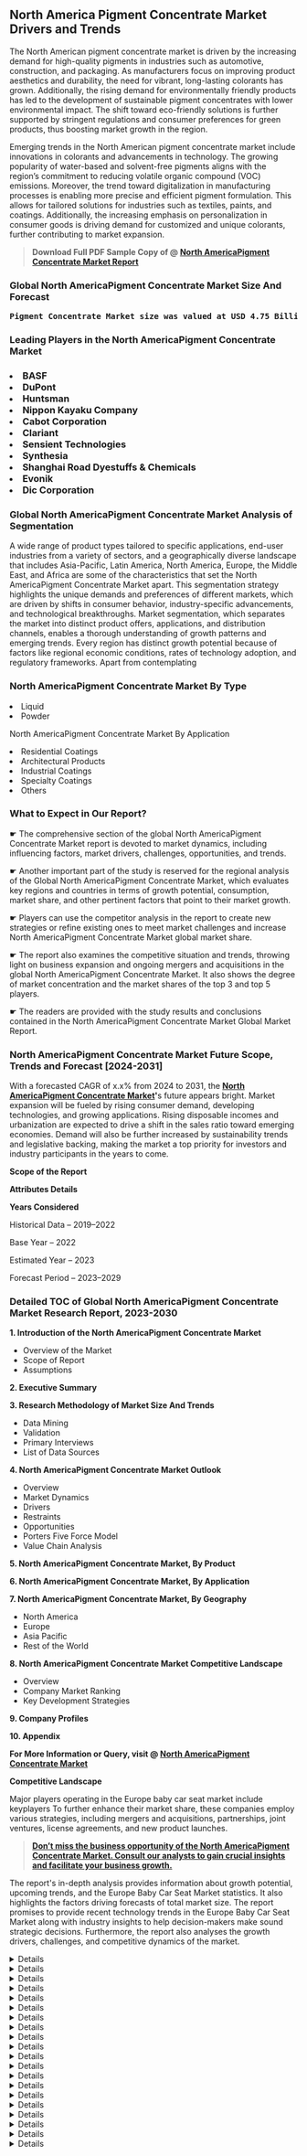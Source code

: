 <p><h2>North America Pigment Concentrate Market Drivers and Trends</h2><p>The North American pigment concentrate market is driven by the increasing demand for high-quality pigments in industries such as automotive, construction, and packaging. As manufacturers focus on improving product aesthetics and durability, the need for vibrant, long-lasting colorants has grown. Additionally, the rising demand for environmentally friendly products has led to the development of sustainable pigment concentrates with lower environmental impact. The shift toward eco-friendly solutions is further supported by stringent regulations and consumer preferences for green products, thus boosting market growth in the region.</p><p>Emerging trends in the North American pigment concentrate market include innovations in colorants and advancements in technology. The growing popularity of water-based and solvent-free pigments aligns with the region’s commitment to reducing volatile organic compound (VOC) emissions. Moreover, the trend toward digitalization in manufacturing processes is enabling more precise and efficient pigment formulation. This allows for tailored solutions for industries such as textiles, paints, and coatings. Additionally, the increasing emphasis on personalization in consumer goods is driving demand for customized and unique colorants, further contributing to market expansion.</p></p><blockquote id="" class=""><strong>Download Full PDF Sample Copy of @&nbsp;<a href="https://www.verifiedmarketreports.com/download-sample/?rid=646004&utm_source=GitHub-Jan&utm_medium=258" target="_blank">North AmericaPigment Concentrate Market Report</a>&nbsp;&nbsp;</strong></blockquote><h3 id="" class=""><strong>Global&nbsp;North AmericaPigment Concentrate Market Size And Forecast</strong></h3><pre class="reader-text-block__code-block"><strong>Pigment Concentrate Market size was valued at USD 4.75 Billion in 2022 and is projected to reach USD 6.95 Billion by 2030, growing at a CAGR of 5.00% from 2024 to 2030.</strong></pre><h3 id="" class="">Leading Players in the&nbsp;North AmericaPigment Concentrate Market</h3><h3 class=""></Li><Li>BASF</Li><Li> DuPont</Li><Li> Huntsman</Li><Li> Nippon Kayaku Company</Li><Li> Cabot Corporation</Li><Li> Clariant</Li><Li> Sensient Technologies</Li><Li> Synthesia</Li><Li> Shanghai Road Dyestuffs & Chemicals</Li><Li> Evonik</Li><Li> Dic Corporation</h3><h3 id="" class="">Global&nbsp;North AmericaPigment Concentrate Market Analysis of Segmentation</h3><p id="" class="">A wide range of product types tailored to specific applications, end-user industries from a variety of sectors, and a geographically diverse landscape that includes Asia-Pacific, Latin America, North America, Europe, the Middle East, and Africa are some of the characteristics that set the North AmericaPigment Concentrate Market apart. This segmentation strategy highlights the unique demands and preferences of different markets, which are driven by shifts in consumer behavior, industry-specific advancements, and technological breakthroughs. Market segmentation, which separates the market into distinct product offers, applications, and distribution channels, enables a thorough understanding of growth patterns and emerging trends. Every region has distinct growth potential because of factors like regional economic conditions, rates of technology adoption, and regulatory frameworks. Apart from contemplating</p><h3 id="" class="">North AmericaPigment Concentrate Market&nbsp;By Type</h3><p></Li><Li>Liquid</Li><Li> Powder</p><div class="" data-test-id=""><p>North AmericaPigment Concentrate Market&nbsp;By Application</p></div><p class=""></Li><Li>Residential Coatings</Li><Li> Architectural Products</Li><Li> Industrial Coatings</Li><Li> Specialty Coatings</Li><Li> Others</p><div class="" data-test-id=""><h3><span class="">What to Expect in Our Report?</span></h3></div><div class="" data-test-id=""><p><span class="">☛ The comprehensive section of the global North AmericaPigment Concentrate Market report is devoted to market dynamics, including influencing factors, market drivers, challenges, opportunities, and trends.</span></p></div><div class="" data-test-id=""><p><span class="">☛ Another important part of the study is reserved for the regional analysis of the Global North AmericaPigment Concentrate Market, which evaluates key regions and countries in terms of growth potential, consumption, market share, and other pertinent factors that point to their market growth.</span></p></div><div class="" data-test-id=""><p><span class="">☛ Players can use the competitor analysis in the report to create new strategies or refine existing ones to meet market challenges and increase North AmericaPigment Concentrate Market global market share.</span></p></div><div class="" data-test-id=""><p><span class="">☛ The report also examines the competitive situation and trends, throwing light on business expansion and ongoing mergers and acquisitions in the global North AmericaPigment Concentrate Market. It also shows the degree of market concentration and the market shares of the top 3 and top 5 players.</span></p></div><div class="" data-test-id=""><p><span class="">☛ The readers are provided with the study results and conclusions contained in the North AmericaPigment Concentrate Market Global Market Report.</span></p></div><div class="" data-test-id=""><h3><span class="">North AmericaPigment Concentrate Market Future Scope, Trends and Forecast [2024-2031]</span></h3></div><div class="" data-test-id=""><p><span class="">With a forecasted CAGR of x.x% from 2024 to 2031, the <strong><a href="https://www.verifiedmarketreports.com/download-sample/?rid=646004&utm_source=GitHub-Jan&utm_medium=258" target="_blank">North AmericaPigment Concentrate Market</a>'</strong>s future appears bright. Market expansion will be fueled by rising consumer demand, developing technologies, and growing applications. Rising disposable incomes and urbanization are expected to drive a shift in the sales ratio toward emerging economies. Demand will also be further increased by sustainability trends and legislative backing, making the market a top priority for investors and industry participants in the years to come.</span></p><p id="ember66" class="ember-view reader-text-block__paragraph"><strong>Scope of the Report</strong></p><p id="ember67" class="ember-view reader-text-block__paragraph"><strong>Attributes Details</strong></p><p id="ember68" class="ember-view reader-text-block__paragraph"><strong>Years Considered</strong></p><p id="ember69" class="ember-view reader-text-block__paragraph">Historical Data &ndash; 2019&ndash;2022</p><p id="ember70" class="ember-view reader-text-block__paragraph">Base Year &ndash; 2022</p><p id="ember71" class="ember-view reader-text-block__paragraph">Estimated Year &ndash; 2023</p><p id="ember72" class="ember-view reader-text-block__paragraph">Forecast Period &ndash; 2023&ndash;2029</p></div><h3 id="" class="">Detailed TOC of Global North AmericaPigment Concentrate Market Research Report, 2023-2030</h3><p id="" class=""><strong>1. Introduction of the North AmericaPigment Concentrate Market</strong></p><ul><li>Overview of the Market</li><li>Scope of Report</li><li>Assumptions</li></ul><p id="" class=""><strong>2. Executive Summary</strong></p><p id="" class=""><strong>3. Research Methodology of Market Size And Trends</strong></p><ul><li>Data Mining</li><li>Validation</li><li>Primary Interviews</li><li>List of Data Sources</li></ul><p id="" class=""><strong>4. North AmericaPigment Concentrate Market Outlook</strong></p><ul><li>Overview</li><li>Market Dynamics</li><li>Drivers</li><li>Restraints</li><li>Opportunities</li><li>Porters Five Force Model</li><li>Value Chain Analysis</li></ul><p id="" class=""><strong>5. North AmericaPigment Concentrate Market, By Product</strong></p><p id="" class=""><strong>6. North AmericaPigment Concentrate Market, By Application</strong></p><p id="" class=""><strong>7. North AmericaPigment Concentrate Market, By Geography</strong></p><ul><li>North America</li><li>Europe</li><li>Asia Pacific</li><li>Rest of the World</li></ul><p id="" class=""><strong>8. North AmericaPigment Concentrate Market Competitive Landscape</strong></p><ul><li>Overview</li><li>Company Market Ranking</li><li>Key Development Strategies</li></ul><p id="" class=""><strong>9. Company Profiles</strong></p><p id="" class=""><strong>10. Appendix</strong></p><p><strong>For More Information or Query, visit&nbsp;@ <a href="https://www.verifiedmarketreports.com/product/pigment-concentrate-market/" target="_blank">North AmericaPigment Concentrate Market</a></strong></p><p id="ember61" class="ember-view reader-text-block__paragraph"><strong>Competitive Landscape</strong></p><p id="ember62" class="ember-view reader-text-block__paragraph">Major players operating in the Europe baby car seat market include keyplayers To further enhance their market share, these companies employ various strategies, including mergers and acquisitions, partnerships, joint ventures, license agreements, and new product launches.</p><blockquote id="ember63" class="ember-view reader-text-block__blockquote"><strong><a href="https://www.verifiedmarketreports.com/download-sample/?rid=646004&utm_source=GitHub-Jan&utm_medium=258" target="_blank">Don&rsquo;t miss the business opportunity of the North AmericaPigment Concentrate Market. Consult our analysts to gain crucial insights and facilitate your business growth.</a></strong></blockquote><p id="ember64" class="ember-view reader-text-block__paragraph">The report's in-depth analysis provides information about growth potential, upcoming trends, and the Europe Baby Car Seat Market statistics. It also highlights the factors driving forecasts of total market size. The report promises to provide recent technology trends in the Europe Baby Car Seat Market along with industry insights to help decision-makers make sound strategic decisions. Furthermore, the report also analyses the growth drivers, challenges, and competitive dynamics of the market.</p><p class="ember-view reader-text-block__paragraph"><strong><details> <summary>1. What is the current size of the global pigment concentrate market?</summary> <p>The current size of the global pigment concentrate market is estimated to be around $4.5 billion.</p></details><details> <summary>2. What is the expected growth rate of the pigment concentrate market in the next 5 years?</summary> <p>The pigment concentrate market is expected to grow at a CAGR of 5% in the next 5 years.</p></details><details> <summary>3. Which region holds the largest market share in the pigment concentrate market?</summary> <p>Currently, Asia Pacific holds the largest market share in the pigment concentrate market.</p></details><details> <summary>4. What are the key factors driving the growth of the pigment concentrate market?</summary> <p>The key factors driving the growth of the pigment concentrate market include increasing demand from end-use industries such as automotive, packaging, and construction, as well as technological advancements in the manufacturing process.</p></details><details> <summary>5. What are the major challenges faced by the pigment concentrate market?</summary> <p>The major challenges faced by the pigment concentrate market include stringent environmental regulations regarding the use of certain pigments, and fluctuating raw material prices.</p></details><details> <summary>6. What are the key trends observed in the pigment concentrate market?</summary> <p>Some key trends observed in the pigment concentrate market include the shift towards sustainable and bio-based pigments, and the increasing adoption of color masterbatches in the plastics industry.</p></details><details> <summary>7. Which end-use industry is the largest consumer of pigment concentrates?</summary> <p>The plastics industry is the largest consumer of pigment concentrates, followed by the paints and coatings industry.</p></details><details> <summary>8. What are the different types of pigment concentrates available in the market?</summary> <p>The different types of pigment concentrates available in the market include organic, inorganic, and specialty pigment concentrates.</p></details><details> <summary>9. What is the market share of organic pigment concentrates compared to inorganic pigment concentrates?</summary> <p>Organic pigment concentrates hold a larger market share compared to inorganic pigment concentrates, owing to their eco-friendly and sustainable nature.</p></details><details> <summary>10. Who are the key players in the pigment concentrate market?</summary> <p>Some key players in the pigment concentrate market include Clariant AG, Sun Chemical, BASF SE, Huntsman Corporation, and DIC Corporation.</p></details><details> <summary>11. What are the key regulations impacting the pigment concentrate market?</summary> <p>Regulations such as REACH (Registration, Evaluation, Authorization, and Restriction of Chemicals) and RoHS (Restriction of Hazardous Substances) have a significant impact on the pigment concentrate market.</p></details><details> <summary>12. What is the market penetration of pigment concentrates in the emerging markets?</summary> <p>Pigment concentrates have a relatively lower market penetration in emerging markets compared to developed markets, presenting opportunities for market expansion.</p></details><details> <summary>13. Which application segment is expected to witness the highest growth in demand for pigment concentrates?</summary> <p>The packaging industry is expected to witness the highest growth in demand for pigment concentrates, driven by increasing demand for visually appealing packaging solutions.</p></details><details> <summary>14. What impact does the COVID-19 pandemic have on the pigment concentrate market?</summary> <p>The COVID-19 pandemic has resulted in a temporary slowdown in the demand for pigment concentrates, particularly in industries such as automotive and construction.</p></details><details> <summary>15. What are the key opportunities for investment in the pigment concentrate market?</summary> <p>Opportunities for investment in the pigment concentrate market include research and development of novel pigment formulations, and expansion into untapped geographical regions with high potential for market growth.</p></details><details> <summary>16. What is the market share of pigment concentrates in the overall colorants market?</summary> <p>Pigment concentrates hold a significant market share in the overall colorants market, driven by their wide application and superior performance characteristics.</p></details><details> <summary>17. What are the primary factors influencing the pricing of pigment concentrates?</summary> <p>The pricing of pigment concentrates is primarily influenced by raw material costs, production processes, and market demand-supply dynamics.</p></details><details> <summary>18. How do pigment concentrate manufacturers address the issue of color consistency in their products?</summary> <p>Pigment concentrate manufacturers utilize advanced color matching and quality control processes to ensure consistent color reproducibility in their products.</p></details><details> <summary>19. What role do pigment concentrates play in the sustainability initiatives of end-use industries?</summary> <p>Pigment concentrates play a vital role in the sustainability initiatives of end-use industries by enabling the development of eco-friendly and recyclable products with vibrant color options.</p></details><details> <summary>20. What are the key distribution channels for pigment concentrates?</summary> <p>The key distribution channels for pigment concentrates include direct sales to end-users, distribution through specialty chemical distributors, and strategic partnerships with major industry players.</p></details></strong></p>
